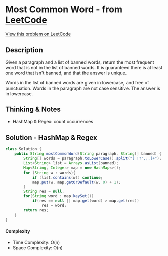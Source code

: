 # Most Common Word - from [LeetCode](https://leetcode.com)
[View this problem on LeetCode](https://leetcode.com/problems/most-common-word/)

## Description
Given a paragraph and a list of banned words, return the most frequent word that is not in the list of banned words.  It is guaranteed there is at least one word that isn't banned, and that the answer is unique.

Words in the list of banned words are given in lowercase, and free of punctuation.  Words in the paragraph are not case sensitive.  The answer is in lowercase.

## Thinking & Notes
* HashMap & Regex: count occurrences

## Solution - HashMap & Regex
```java
class Solution {
    public String mostCommonWord(String paragraph, String[] banned) {
        String[] words = paragraph.toLowerCase().split("[ !?',;.]+");
        List<String> list = Arrays.asList(banned);
        Map<String, Integer> map = new HashMap<>();
        for (String w : words){
            if (list.contains(w)) continue;
            map.put(w, map.getOrDefault(w, 0) + 1);
        }
        String res = null;
        for(String word : map.keySet())
            if(res == null || map.get(word) > map.get(res))
                res = word;
        return res;
    }
}
```
#### Complexity
* Time Complexity: O(n)
* Space Complexity: O(n)
